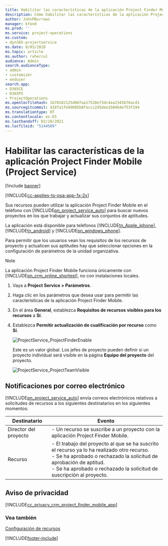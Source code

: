 ```yaml
---
title: Habilitar las características de la aplicación Project Finder Mobile
description: Cómo habilitar las características de la aplicación Project Finder Mobile para Project Service
author: JohnPBurrows
manager: kfend
ms.prod: ''
ms.service: project-operations
ms.custom:
- dyn365-projectservice
ms.date: 8/03/2018
ms.topic: article
ms.author: ruhercul
audience: Admin
search.audienceType:
- admin
- customizer
- enduser
search.app:
- D365CE
- D365PS
- ProjectOperations
ms.openlocfilehash: 1b70182125d607aa17528ef3dc4ea2345b76acd1
ms.sourcegitcommit: 418fa1fe9d605b8faccc2d5dee1b04b4e753f194
ms.translationtype: HT
ms.contentlocale: es-ES
ms.lasthandoff: 02/10/2021
ms.locfileid: "5144569"
---
```

# <a name="enable-project-finder-mobile-app-features-project-service"></a>Habilitar las características de la aplicación Project Finder Mobile (Project Service)

[!include [banner](../includes/psa-now-project-operations.md)]

[!INCLUDE[cc-applies-to-psa-app-1x-2x](../includes/cc-applies-to-psa-app-1x-2x.md)]

Sus recursos pueden utilizar la aplicación Project Finder Mobile en el teléfono con [!INCLUDE[pn_project_service_auto](../includes/pn-project-service-auto.md)] para buscar nuevos proyectos en los que trabajar y actualizar sus conjuntos de aptitudes.  
  
 La aplicación está disponible para teléfonos [!INCLUDE[tn_Apple_iphone](../includes/tn-apple-iphone.md)], [!INCLUDE[tn_android](../includes/tn-android.md)] y [!INCLUDE[pn_windows_phone](../includes/pn-windows-phone.md)].  
    
 Para permitir que los usuarios vean los requisitos de los recursos de proyecto y actualicen sus aptitudes hay que seleccionar opciones en la configuración de parámetros de la unidad organizativa.
  
> [!NOTE]
>  La aplicación Project Finder Mobile funciona únicamente con [!INCLUDE[pn_crm_online_shortest](../includes/pn-crm-online-shortest.md)], no con instalaciones locales.  
  
1. Vaya a **Project Service > Parámetros**.  
  
2. Haga clic en los parámetros que desea usar para permitir las características de la aplicación Project Finder Mobile.  
  
3. En el área **General**, establezca **Requisitos de recursos visibles para los recursos** a **Sí**.  
  
4. Establezca **Permitir actualización de cualificación por recurso** como **Sí**.  
  
   ![ProjectService_ProjectFinderEnable](../psa/media/project-service-project-finder-enable.png "ProjectService_ProjectFinderEnable")  
  
   Este es un valor global. Los jefes de proyecto pueden definir si un proyecto individual será visible en la página **Equipo del proyecto** del proyecto.  
  
   ![ProjectService_ProjectTeamVisible](../psa/media/project-service-project-team-visible.png "ProjectService_ProjectTeamVisible")  
  
## <a name="email-notifications"></a>Notificaciones por correo electrónico  
 [!INCLUDE[pn_project_service_auto](../includes/pn-project-service-auto.md)] envía correos electrónicos relativos a solicitudes de recursos a los siguientes destinatarios en los siguientes momentos:  
  
|Destinatario|Evento|  
|---------------|-----------|  
|Director del proyecto|- Un recurso se suscribe a un proyecto con la aplicación Project Finder Mobile.|  
|Recurso|- El trabajo del proyecto al que se ha suscrito el recurso ya lo ha realizado otro recurso.<br />- Se ha aprobado o rechazado la solicitud de aprobación de aptitud.<br />- Se ha aprobado o rechazado la solicitud de suscripción al proyecto.|  
  
## <a name="privacy-notice"></a>Aviso de privacidad  
 [!INCLUDE[cc_privacy_crm_project_finder_mobile_app](../includes/cc-privacy-crm-project-finder-mobile-app.md)]  
  
### <a name="see-also"></a>Vea también  
 [Configuración de recursos](../psa/set-up-resources.md)


[!INCLUDE[footer-include](../includes/footer-banner.md)]
